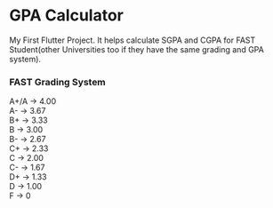 # GPA Calculator

My First Flutter Project. It helps calculate SGPA and CGPA for FAST Student(other Universities too if they have the same grading and GPA system).

### FAST Grading System

A+/A -> 4.00  
A-   -> 3.67  
B+   -> 3.33  
B    -> 3.00  
B-   -> 2.67  
C+   -> 2.33  
C    -> 2.00  
C-   -> 1.67  
D+   -> 1.33  
D    -> 1.00  
F    -> 0